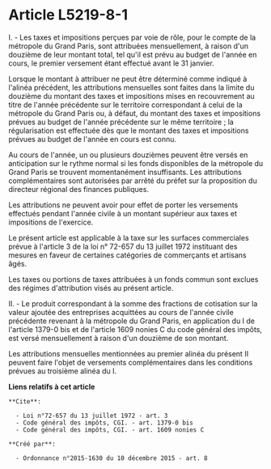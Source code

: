 # Article L5219-8-1

I. - Les taxes et impositions perçues par voie de rôle, pour le compte de la métropole du Grand Paris, sont attribuées
mensuellement, à raison d'un douzième de leur montant total, tel qu'il est prévu au budget de l'année en cours, le premier
versement étant effectué avant le 31 janvier.

Lorsque le montant à attribuer ne peut être déterminé comme indiqué à l'alinéa précédent, les attributions mensuelles sont
faites dans la limite du douzième du montant des taxes et impositions mises en recouvrement au titre de l'année précédente
sur le territoire correspondant à celui de la métropole du Grand Paris ou, à défaut, du montant des taxes et impositions
prévues au budget de l'année précédente sur le même territoire ; la régularisation est effectuée dès que le montant des taxes
et impositions prévues au budget de l'année en cours est connu.

Au cours de l'année, un ou plusieurs douzièmes peuvent être versés en anticipation sur le rythme normal si les fonds
disponibles de la métropole du Grand Paris se trouvent momentanément insuffisants. Les attributions complémentaires sont
autorisées par arrêté du préfet sur la proposition du directeur régional des finances publiques.

Les attributions ne peuvent avoir pour effet de porter les versements effectués pendant l'année civile à un montant supérieur
aux taxes et impositions de l'exercice.

Le présent article est applicable à la taxe sur les surfaces commerciales prévue à l'article 3 de la loi n° 72-657 du 13
juillet 1972 instituant des mesures en faveur de certaines catégories de commerçants et artisans âgés.

Les taxes ou portions de taxes attribuées à un fonds commun sont exclues des régimes d'attribution visés au présent article.

II. - Le produit correspondant à la somme des fractions de cotisation sur la valeur ajoutée des entreprises acquittées au
cours de l'année civile précédente revenant à la métropole du Grand Paris, en application du I de l'article 1379-0 bis et de
l'article 1609 nonies C du code général des impôts, est versé mensuellement à raison d'un douzième de son montant.

Les attributions mensuelles mentionnées au premier alinéa du présent II peuvent faire l'objet de versements complémentaires
dans les conditions prévues au troisième alinéa du I.

**Liens relatifs à cet article**

	**Cite**:

	  - Loi n°72-657 du 13 juillet 1972 - art. 3
	  - Code général des impôts, CGI. - art. 1379-0 bis
	  - Code général des impôts, CGI. - art. 1609 nonies C

	**Créé par**:

	  - Ordonnance n°2015-1630 du 10 décembre 2015 - art. 8
